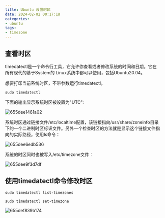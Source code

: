 ```yaml
---
title: Ubuntu 设置时区
date: 2024-02-02 00:17:18
categories:
- ubuntu
tags:
- timezone
---
```

## 查看时区

timedatectl是一个命令行工具，它允许你查看或者修改系统的时间和日期。它在所有现代的基于System的 Linux系统中都可以使用，包括Ubuntu20.04。

想要打印当前系统时区，不带参数运行timedatectl。

```shell
sudo timedatectl
```

下面的输出显示系统时区被设置为"UTC":
<div class="justified-gallery">

![655dee1461a02](655dee1461a02.png)

</div>
系统时区通过链接文件/etc/localtime配置，该链接指向/usr/share/zoneinfo目录下的一个二进制时区标识文件。另外一个检查时区的方法就是显示这个链接文件指向的实际路径，使用ls命令：
<div class="justified-gallery">

![655dee6edb536](655dee6edb536.png)

</div>
系统的时区同时也被写入/etc/timezone文件：
<div class="justified-gallery">

![655dee9f3d7df](655dee9f3d7df.png)
</div>

## 使用timedatectl命令修改时区

```shell
sudo timedatectl list-timezones

sudo timedatectl set-timezone
```

<div class="justified-gallery">

![655def839b174](655def839b174.png)

</div>
